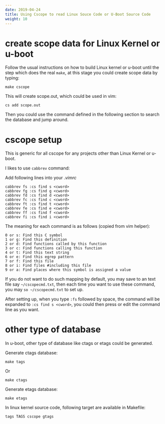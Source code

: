 ```yaml
---
date: 2019-04-24
title: Using Cscope to read Linux Souce Code or U-Boot Source Code
weight: 10
---
```


# create scope data for Linux Kernel or u-boot

Follow the usual instructions on how to build Linux kernel or u-boot until the
step which does the real `make`, at this stage you could create scope data by
typing:

```
make cscope
```

This will create scope.out, which could be used in vim:

```
cs add scope.out
```

Then you could use the command defined in the following section to search the
database and jump around.

# cscope setup

This is generic for all cscope for any projects other than Linux Kernel or
u-boot.

I likes to use `cabbrev` command:

Add following lines into your *.vimrc*

```
cabbrev fs :cs find s <cword>
cabbrev fg :cs find g <cword>
cabbrev fd :cs find d <cword>
cabbrev fc :cs find c <cword>
cabbrev ft :cs find t <cword>
cabbrev fe :cs find e <cword>
cabbrev ff :cs find f <cword>
cabbrev fi :cs find i <cword>
```

The meaning for each command is as follows (copied from vim helper):

```
0 or s: Find this C symbol
1 or g: Find this definition
2 or d: Find functions called by this function
3 or c: Find functions calling this function
4 or t: Find this text string
6 or e: Find this egrep pattern
7 or f: Find this file
8 or i: Find files #including this file
9 or a: Find places where this symbol is assigned a value
```


If you do not want to do such mapping by default, you may save to an text file
say `~/cscopecmd.txt`, then each time you want to use these command, you may
`so ~/cscopecmd.txt` to set up.

After setting up, when you type `:fs` followed by space, the command will be
expanded to `:cs find s <cword>`, you could then press *<enter>* or edit the
command line as you want.

# other type of database

In u-boot, other type of database like ctags or etags could be generated.

Generate ctags database:

```
make tags
```

Or

```
make ctags
```

Generate etags database:

```
make etags
```

In linux kernel source code, following target are available in Makefile:

```
tags TAGS cscope gtags
```
